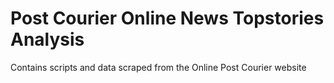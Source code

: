 # Post Courier Online News Topstories Analysis
Contains scripts and data scraped from the Online Post Courier website

